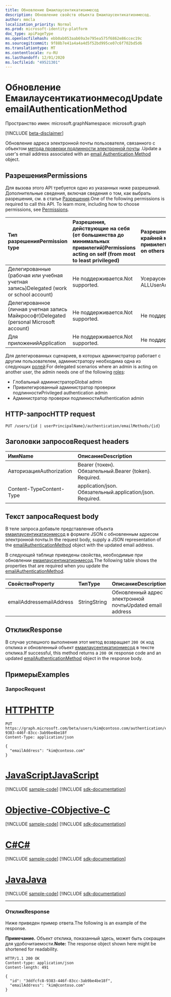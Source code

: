 ```yaml
---
title: Обновление Емаилаусентикатионмесод
description: Обновление свойств объекта Емаилаусентикатионмесод.
author: mmcla
localization_priority: Normal
ms.prod: microsoft-identity-platform
doc_type: apiPageType
ms.openlocfilehash: ebb0ab053aab69a3e795ea575f6862e86ccec19c
ms.sourcegitcommit: 9f88b7e41a4a4a4d5f52bd995ce07c6f702bd5d6
ms.translationtype: MT
ms.contentlocale: ru-RU
ms.lasthandoff: 12/01/2020
ms.locfileid: "49521301"
---
```

# <a name="update-emailauthenticationmethod"></a><span data-ttu-id="9d359-103">Обновление Емаилаусентикатионмесод</span><span class="sxs-lookup"><span data-stu-id="9d359-103">Update emailAuthenticationMethod</span></span>
<span data-ttu-id="9d359-104">Пространство имен: microsoft.graph</span><span class="sxs-lookup"><span data-stu-id="9d359-104">Namespace: microsoft.graph</span></span>

[!INCLUDE [beta-disclaimer](../../includes/beta-disclaimer.md)]

<span data-ttu-id="9d359-105">Обновление адреса электронной почты пользователя, связанного с объектом [метода проверки подлинности электронной почты](../resources/emailauthenticationmethod.md) .</span><span class="sxs-lookup"><span data-stu-id="9d359-105">Update a user's email address associated with an [email Authentication Method](../resources/emailauthenticationmethod.md) object.</span></span>

## <a name="permissions"></a><span data-ttu-id="9d359-106">Разрешения</span><span class="sxs-lookup"><span data-stu-id="9d359-106">Permissions</span></span>
<span data-ttu-id="9d359-p101">Для вызова этого API требуется одно из указанных ниже разрешений. Дополнительные сведения, включая сведения о том, как выбрать разрешения, см. в статье [Разрешения](/graph/permissions-reference).</span><span class="sxs-lookup"><span data-stu-id="9d359-p101">One of the following permissions is required to call this API. To learn more, including how to choose permissions, see [Permissions](/graph/permissions-reference).</span></span>

|<span data-ttu-id="9d359-109">Тип разрешения</span><span class="sxs-lookup"><span data-stu-id="9d359-109">Permission type</span></span>|<span data-ttu-id="9d359-110">Разрешения, действующие на себя (от большинства до минимальных привилегий)</span><span class="sxs-lookup"><span data-stu-id="9d359-110">Permissions acting on self (from most to least privileged)</span></span>|<span data-ttu-id="9d359-111">Разрешения, действующие на других (по крайней мере для самых привилегированных)</span><span class="sxs-lookup"><span data-stu-id="9d359-111">Permissions acting on others (from least to most privileged)</span></span>|
|:---|:---|:--|
|<span data-ttu-id="9d359-112">Делегированные (рабочая или учебная учетная запись)</span><span class="sxs-lookup"><span data-stu-id="9d359-112">Delegated (work or school account)</span></span>|<span data-ttu-id="9d359-113">Не поддерживается.</span><span class="sxs-lookup"><span data-stu-id="9d359-113">Not supported.</span></span>|<span data-ttu-id="9d359-114">Усераусентикатионмесод. ReadWrite. ALL</span><span class="sxs-lookup"><span data-stu-id="9d359-114">UserAuthenticationMethod.ReadWrite.All</span></span>
|<span data-ttu-id="9d359-115">Делегированное (личная учетная запись Майкрософт)</span><span class="sxs-lookup"><span data-stu-id="9d359-115">Delegated (personal Microsoft account)</span></span>|<span data-ttu-id="9d359-116">Не поддерживается.</span><span class="sxs-lookup"><span data-stu-id="9d359-116">Not supported.</span></span>|<span data-ttu-id="9d359-117">Не поддерживается.</span><span class="sxs-lookup"><span data-stu-id="9d359-117">Not supported.</span></span>
|<span data-ttu-id="9d359-118">Для приложений</span><span class="sxs-lookup"><span data-stu-id="9d359-118">Application</span></span>|<span data-ttu-id="9d359-119">Не поддерживается.</span><span class="sxs-lookup"><span data-stu-id="9d359-119">Not supported.</span></span>|<span data-ttu-id="9d359-120">Не поддерживается.</span><span class="sxs-lookup"><span data-stu-id="9d359-120">Not supported.</span></span>

<span data-ttu-id="9d359-121">Для делегированных сценариев, в которых администратор работает с другим пользователем, администратору необходима одна из следующих [ролей](/azure/active-directory/users-groups-roles/directory-assign-admin-roles#available-roles):</span><span class="sxs-lookup"><span data-stu-id="9d359-121">For delegated scenarios where an admin is acting on another user, the admin needs one of the following [roles](/azure/active-directory/users-groups-roles/directory-assign-admin-roles#available-roles):</span></span>

* <span data-ttu-id="9d359-122">Глобальный администратор</span><span class="sxs-lookup"><span data-stu-id="9d359-122">Global admin</span></span>
* <span data-ttu-id="9d359-123">Привилегированный администратор проверки подлинности</span><span class="sxs-lookup"><span data-stu-id="9d359-123">Privileged authentication admin</span></span>
* <span data-ttu-id="9d359-124">Администратор проверки подлинности</span><span class="sxs-lookup"><span data-stu-id="9d359-124">Authentication admin</span></span>

## <a name="http-request"></a><span data-ttu-id="9d359-125">HTTP-запрос</span><span class="sxs-lookup"><span data-stu-id="9d359-125">HTTP request</span></span>

<!-- {
  "blockType": "ignored"
}
-->
``` http
PUT /users/{id | userPrincipalName}/authentication/emailMethods/{id}
```

## <a name="request-headers"></a><span data-ttu-id="9d359-126">Заголовки запросов</span><span class="sxs-lookup"><span data-stu-id="9d359-126">Request headers</span></span>
|<span data-ttu-id="9d359-127">Имя</span><span class="sxs-lookup"><span data-stu-id="9d359-127">Name</span></span>|<span data-ttu-id="9d359-128">Описание</span><span class="sxs-lookup"><span data-stu-id="9d359-128">Description</span></span>|
|:---|:---|
|<span data-ttu-id="9d359-129">Авторизация</span><span class="sxs-lookup"><span data-stu-id="9d359-129">Authorization</span></span>|<span data-ttu-id="9d359-p102">Bearer {токен}. Обязательный.</span><span class="sxs-lookup"><span data-stu-id="9d359-p102">Bearer {token}. Required.</span></span>|
|<span data-ttu-id="9d359-132">Content-Type</span><span class="sxs-lookup"><span data-stu-id="9d359-132">Content-Type</span></span>|<span data-ttu-id="9d359-p103">application/json. Обязательный.</span><span class="sxs-lookup"><span data-stu-id="9d359-p103">application/json. Required.</span></span>|

## <a name="request-body"></a><span data-ttu-id="9d359-135">Текст запроса</span><span class="sxs-lookup"><span data-stu-id="9d359-135">Request body</span></span>
<span data-ttu-id="9d359-136">В теле запроса добавьте представление объекта [емаилаусентикатионмесод](../resources/emailauthenticationmethod.md) в формате JSON с обновленным адресом электронной почты.</span><span class="sxs-lookup"><span data-stu-id="9d359-136">In the request body, supply a JSON representation of the [emailAuthenticationMethod](../resources/emailauthenticationmethod.md) object with the updated email address.</span></span>

<span data-ttu-id="9d359-137">В следующей таблице приведены свойства, необходимые при обновлении [емаилаусентикатионмесод](../resources/emailauthenticationmethod.md).</span><span class="sxs-lookup"><span data-stu-id="9d359-137">The following table shows the properties that are required when you update the [emailAuthenticationMethod](../resources/emailauthenticationmethod.md).</span></span>

|<span data-ttu-id="9d359-138">Свойство</span><span class="sxs-lookup"><span data-stu-id="9d359-138">Property</span></span>|<span data-ttu-id="9d359-139">Тип</span><span class="sxs-lookup"><span data-stu-id="9d359-139">Type</span></span>|<span data-ttu-id="9d359-140">Описание</span><span class="sxs-lookup"><span data-stu-id="9d359-140">Description</span></span>|
|:---|:---|:---|
|<span data-ttu-id="9d359-141">emailAddress</span><span class="sxs-lookup"><span data-stu-id="9d359-141">emailAddress</span></span>|<span data-ttu-id="9d359-142">String</span><span class="sxs-lookup"><span data-stu-id="9d359-142">String</span></span>|<span data-ttu-id="9d359-143">Обновленный адрес электронной почты</span><span class="sxs-lookup"><span data-stu-id="9d359-143">Updated email address</span></span>|



## <a name="response"></a><span data-ttu-id="9d359-144">Отклик</span><span class="sxs-lookup"><span data-stu-id="9d359-144">Response</span></span>

<span data-ttu-id="9d359-145">В случае успешного выполнения этот метод возвращает `200 OK` код отклика и обновленный объект [емаилаусентикатионмесод](../resources/emailauthenticationmethod.md) в тексте отклика.</span><span class="sxs-lookup"><span data-stu-id="9d359-145">If successful, this method returns a `200 OK` response code and an updated [emailAuthenticationMethod](../resources/emailauthenticationmethod.md) object in the response body.</span></span>

## <a name="examples"></a><span data-ttu-id="9d359-146">Примеры</span><span class="sxs-lookup"><span data-stu-id="9d359-146">Examples</span></span>

### <a name="request"></a><span data-ttu-id="9d359-147">Запрос</span><span class="sxs-lookup"><span data-stu-id="9d359-147">Request</span></span>

# <a name="http"></a>[<span data-ttu-id="9d359-148">HTTP</span><span class="sxs-lookup"><span data-stu-id="9d359-148">HTTP</span></span>](#tab/http)
<!-- {
  "blockType": "request",
  "name": "update_emailauthenticationmethod"
}
-->
``` http
PUT https://graph.microsoft.com/beta/users/kim@contoso.com/authentication/emailMethods/3ddfcfc8-9383-446f-83cc-3ab9be4be18f
Content-Type: application/json

{
  "emailAddress": "kim@contoso.com"
}
```
# <a name="javascript"></a>[<span data-ttu-id="9d359-149">JavaScript</span><span class="sxs-lookup"><span data-stu-id="9d359-149">JavaScript</span></span>](#tab/javascript)
[!INCLUDE [sample-code](../includes/snippets/javascript/update-emailauthenticationmethod-javascript-snippets.md)]
[!INCLUDE [sdk-documentation](../includes/snippets/snippets-sdk-documentation-link.md)]

# <a name="objective-c"></a>[<span data-ttu-id="9d359-150">Objective-C</span><span class="sxs-lookup"><span data-stu-id="9d359-150">Objective-C</span></span>](#tab/objc)
[!INCLUDE [sample-code](../includes/snippets/objc/update-emailauthenticationmethod-objc-snippets.md)]
[!INCLUDE [sdk-documentation](../includes/snippets/snippets-sdk-documentation-link.md)]

# <a name="c"></a>[<span data-ttu-id="9d359-151">C#</span><span class="sxs-lookup"><span data-stu-id="9d359-151">C#</span></span>](#tab/csharp)
[!INCLUDE [sample-code](../includes/snippets/csharp/update-emailauthenticationmethod-csharp-snippets.md)]
[!INCLUDE [sdk-documentation](../includes/snippets/snippets-sdk-documentation-link.md)]

# <a name="java"></a>[<span data-ttu-id="9d359-152">Java</span><span class="sxs-lookup"><span data-stu-id="9d359-152">Java</span></span>](#tab/java)
[!INCLUDE [sample-code](../includes/snippets/java/update-emailauthenticationmethod-java-snippets.md)]
[!INCLUDE [sdk-documentation](../includes/snippets/snippets-sdk-documentation-link.md)]

---



### <a name="response"></a><span data-ttu-id="9d359-153">Отклик</span><span class="sxs-lookup"><span data-stu-id="9d359-153">Response</span></span>

<span data-ttu-id="9d359-154">Ниже приведен пример ответа.</span><span class="sxs-lookup"><span data-stu-id="9d359-154">The following is an example of the response.</span></span>

<span data-ttu-id="9d359-155">**Примечание.** Объект отклика, показанный здесь, может быть сокращен для удобочитаемости.</span><span class="sxs-lookup"><span data-stu-id="9d359-155">**Note:** The response object shown here might be shortened for readability.</span></span>

<!-- {
  "blockType": "response",
  "truncated": true,
  "@odata.type": "microsoft.graph.emailAuthenticationMethod"
} -->

``` http
HTTP/1.1 200 OK
Content-type: application/json
Content-length: 491

{
  "id": "3ddfcfc8-9383-446f-83cc-3ab9be4be18f",
  "emailAddress": "kim@contoso.com"
}
```
